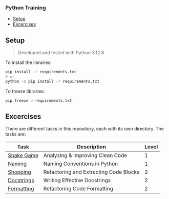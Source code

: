 ### Python Training 

- [Setup](#setup)
- [Excercises](#excercises)


## Setup
> Developed and tested with Python 3.12.8

To install the libraries:
```bash
pip install -r requirements.txt
# or 
python -m pip install -r requirements.txt
```

To freeze libraries:
```bash
pip freeze > requirements.txt
```

## Excercises

There are different tasks in this repository, each with its own directory. The tasks are:  
  
| Task | Description | Level |
|---|---|---|
| [Snake Game](./src/01_introduction/README.md) | Analyzing & Improving Clean Code | 1 |
| [Naming](./src/02_naming/README.md) | Naming Conventions in Python | 1 |
| [Shopping](./src/03_codeblocks/README.md) | Refactoring and Extracting Code Blocks | 2 |
| [Docstrings](./src/04_comments/README.md) | Writing Effective Docstrings | 2 |
| [Formatting](./src/05_formatting/README.md) | Refactoring Code Formatting | 2 |